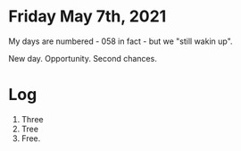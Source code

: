 # Friday May 7th, 2021

My days are numbered - 058 in fact - but we "still wakin up".

New day. Opportunity. Second chances.

# Log


1. Three
2. Tree
3. Free.
